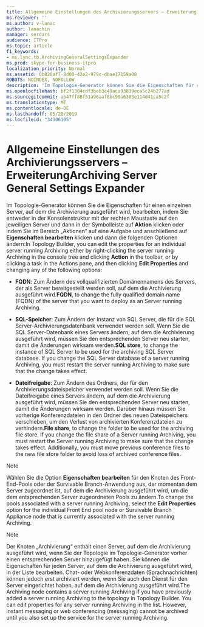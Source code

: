 ```yaml
---
title: Allgemeine Einstellungen des Archivierungsservers – Erweiterung
ms.reviewer: ''
ms.author: v-lanac
author: lanachin
manager: serdars
audience: ITPro
ms.topic: article
f1_keywords:
- ms.lync.tb.ArchivingGeneralSettingsExpander
ms.prod: skype-for-business-itpro
localization_priority: Normal
ms.assetid: 0b820af7-8d00-42e2-979c-dbae17159a08
ROBOTS: NOINDEX, NOFOLLOW
description: 'Im Topologie-Generator können Sie die Eigenschaften für einen einzelnen Server, auf dem die Archivierung ausgeführt wird, bearbeiten, indem Sie entweder in der Konsolenstruktur mit der rechten Maustaste auf den jeweiligen Server und dann in der Symbolleiste auf Aktion klicken oder indem Sie im Bereich „Aktionen“ auf eine Aufgabe und anschließend auf Eigenschaften bearbeiten klicken und dann die folgenden Optionen ändern:'
ms.openlocfilehash: bf2f1304cdf3beb3c49aca93839eca5c24b277ad
ms.sourcegitcommit: ab47ff88f51a96aaf8bc99a6303e114d41ca5c2f
ms.translationtype: MT
ms.contentlocale: de-DE
ms.lasthandoff: 05/20/2019
ms.locfileid: "34306105"
---
```

# <a name="archiving-server-general-settings-expander"></a><span data-ttu-id="b118a-103">Allgemeine Einstellungen des Archivierungsservers – Erweiterung</span><span class="sxs-lookup"><span data-stu-id="b118a-103">Archiving Server General Settings Expander</span></span>
 
<span data-ttu-id="b118a-104">Im Topologie-Generator können Sie die Eigenschaften für einen einzelnen Server, auf dem die Archivierung ausgeführt wird, bearbeiten, indem Sie entweder in der Konsolenstruktur mit der rechten Maustaste auf den jeweiligen Server und dann in der Symbolleiste auf **Aktion** klicken oder indem Sie im Bereich „Aktionen“ auf eine Aufgabe und anschließend auf **Eigenschaften bearbeiten** klicken und dann die folgenden Optionen ändern:</span><span class="sxs-lookup"><span data-stu-id="b118a-104">In Topology Builder, you can edit the properties for an individual server running Archiving either by right-clicking the server running Archiving in the console tree and clicking **Action** in the toolbar, or by clicking a task in the Actions pane, and then clicking **Edit Properties** and changing any of the following options:</span></span>
  
- <span data-ttu-id="b118a-105">**FQDN**: Zum Ändern des vollqualifizierten Domänennamens des Servers, der als Server bereitgestellt werden soll, auf dem die Archivierung ausgeführt wird.</span><span class="sxs-lookup"><span data-stu-id="b118a-105">**FQDN**, to change the fully qualified domain name (FQDN) of the server that you want to deploy as an Server running Archiving.</span></span>
    
- <span data-ttu-id="b118a-p101">**SQL-Speicher**: Zum Ändern der Instanz von SQL Server, die für die SQL Server-Archivierungsdatenbank verwendet werden soll. Wenn Sie die SQL Server-Datenbank eines Servers ändern, auf dem die Archivierung ausgeführt wird, müssen Sie den entsprechenden Server neu starten, damit die Änderungen wirksam werden.</span><span class="sxs-lookup"><span data-stu-id="b118a-p101">**SQL store**, to change the instance of SQL Server to be used for the archiving SQL Server database. If you change the SQL Server database of a server running Archiving, you must restart the server running Archiving to make sure that the change takes effect.</span></span>
    
- <span data-ttu-id="b118a-p102">**Dateifreigabe**: Zum Ändern des Ordners, der für den Archivierungsdateispeicher verwendet werden soll. Wenn Sie die Dateifreigabe eines Servers ändern, auf dem die Archivierung ausgeführt wird, müssen Sie den entsprechenden Server neu starten, damit die Änderungen wirksam werden. Darüber hinaus müssen Sie vorherige Konferenzdateien in den Ordner des neuen Dateispeichers verschieben, um den Verlust von archivierten Konferenzdateien zu verhindern.</span><span class="sxs-lookup"><span data-stu-id="b118a-p102">**File share**, to change the folder to be used for the archiving file store. If you change the file share of a Server running Archiving, you must restart the Server running Archiving to make sure that the change takes effect. Additionally, you must move previous conference files to the new file store folder to avoid loss of archived conference files.</span></span>
    
> [!NOTE]
> <span data-ttu-id="b118a-111">Wählen Sie die Option **Eigenschaften bearbeiten** für den Knoten des Front-End-Pools oder der Survivable Branch-Anwendung aus, der momentan dem Server zugeordnet ist, auf dem die Archivierung ausgeführt wird, um die dem entsprechenden Server zugeordneten Pools zu ändern.</span><span class="sxs-lookup"><span data-stu-id="b118a-111">To change the pools associated with a server running Archiving, select the **Edit Properties** option for the individual Front End pool node or Survivable Branch Appliance node that is currently associated with the server running Archiving.</span></span>
  
> [!NOTE]
> <span data-ttu-id="b118a-p103">Der Knoten „Archivierung“ enthält einen Server, auf dem die Archivierung ausgeführt wird, wenn Sie der Topologie im Topologie-Generator vorher einen entsprechenden Server hinzugefügt haben. Sie können die Eigenschaften für jeden Server, auf dem die Archivierung ausgeführt wird, in der Liste bearbeiten. Chat- oder Webkonferenzdaten (Sprachnachrichten) können jedoch erst archiviert werden, wenn Sie auch den Dienst für den Server eingerichtet haben, auf dem die Archivierung ausgeführt wird.</span><span class="sxs-lookup"><span data-stu-id="b118a-p103">The Archiving node contains a server running Archiving if you have previously added a server running Archiving to the topology in Topology Builder. You can edit properties for any server running Archiving in the list. However, instant messaging or web conferencing (messaging) cannot be archived until you also set up the service for the server running Archiving.</span></span> 
  

